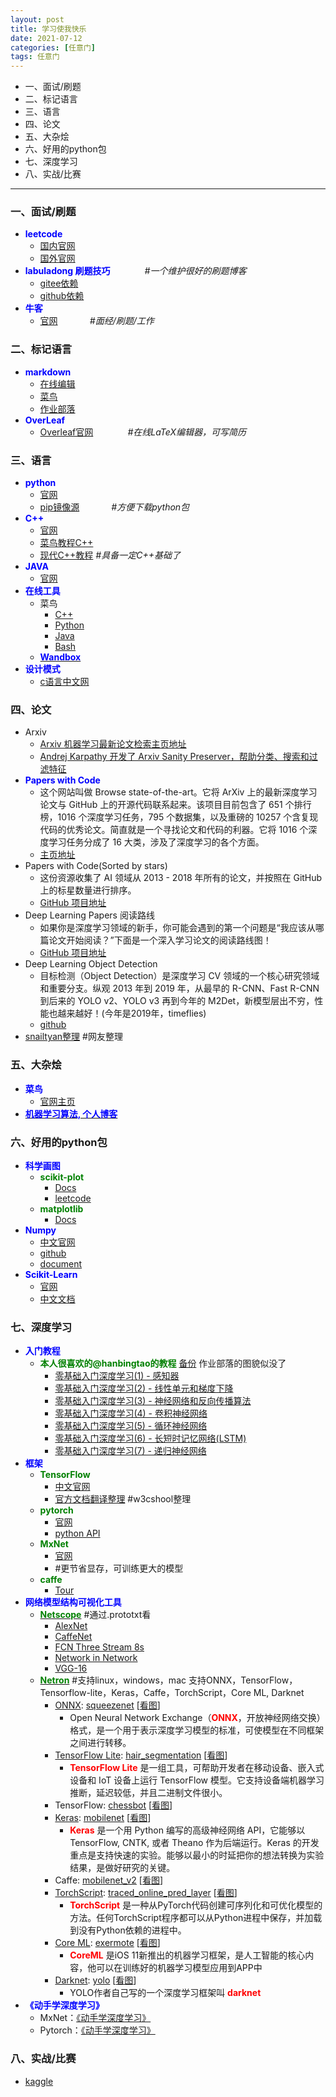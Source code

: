 ```yaml
---
layout: post
title: 学习使我快乐
date: 2021-07-12
categories: [任意门]
tags: 任意门
---
```



- 一、面试/刷题
- 二、标记语言
- 三、语言
- 四、论文
- 五、大杂烩
- 六、好用的python包
- 七、深度学习
- 八、实战/比赛


---

### 一、面试/刷题

- **<font color=Blue> leetcode </font>**
  - [国内官网](https://leetcode-cn.com/)
  - [国外官网](https://leetcode.com/)
- **<font color=Blue>labuladong 刷题技巧</font>**  &nbsp;&nbsp;&nbsp;&nbsp;&nbsp;&nbsp;&nbsp;&nbsp;&nbsp;&nbsp;&nbsp;&nbsp; _#一个维护很好的刷题博客_
  - [gitee依赖](https://labuladong.gitee.io/algo/)
  - [github依赖](https://labuladong.github.io/algo/)
- **<font color=Blue>牛客</font>**
  - [官网](https://www.nowcoder.com/) &nbsp;&nbsp;&nbsp;&nbsp;&nbsp;&nbsp;&nbsp;&nbsp;&nbsp;&nbsp;&nbsp;&nbsp;_#面经/刷题/工作_

### 二、标记语言
  - **<font color=Blue>markdown</font>**
    - [在线编辑](https://tool.lu/markdown)
    - [菜鸟](https://www.runoob.com/markdown/md-tutorial.html)
    - [作业部落](https://www.zybuluo.com/mdeditor)
  - **<font color=Blue>OverLeaf</font>**
    - [Overleaf官网](https://www.overleaf.com/)  &nbsp;&nbsp;&nbsp;&nbsp;&nbsp;&nbsp;&nbsp;&nbsp;&nbsp;&nbsp;&nbsp;&nbsp; _#在线LaTeX编辑器，可写简历_

### 三、语言
  - **<font color=Blue>python</font>**
    - [官网](https://www.python.org/)
    - [pip镜像源](https://www.runoob.com/w3cnote/pip-cn-mirror.html)  &nbsp;&nbsp;&nbsp;&nbsp;&nbsp;&nbsp;&nbsp;&nbsp;&nbsp;&nbsp;&nbsp;&nbsp;_#方便下载python包_
  - **<font color=Blue>C++</font>**
    - [官网](https://isocpp.org/)
    - [菜鸟教程C++](https://www.runoob.com/cplusplus/cpp-tutorial.html)
    - [现代C++教程](https://changkun.de/modern-cpp/zh-cn/00-preface/)  _#具备一定C++基础了_
  - **<font color=Blue>JAVA</font>**
    - [官网](https://developer.oracle.com/java/)
  - **<font color=Blue>在线工具</font>**
    - 菜鸟 
      - [C++](https://c.runoob.com/compile/12)
      - [Python](https://c.runoob.com/compile/9)
      - [Java](https://c.runoob.com/compile/10)
      - [Bash](https://c.runoob.com/compile/18)
    - [**<font color=Blue>Wandbox</font>**](https://wandbox.org/) 
  - **<font color=blue>设计模式</font>**
    - [c语言中文网](http://c.biancheng.net/view/1317.html)


### 四、论文
- Arxiv
  - [Arxiv 机器学习最新论文检索主页地址](https://arxiv.org/list/stat.ML/recent?ref=bestofml.com)
  - [Andrej Karpathy 开发了 Arxiv Sanity Preserver，帮助分类、搜索和过滤特征](http://www.arxiv-sanity.com/?ref=bestofml.com)
- **<font color=blue>Papers with Code</font>**
  - 这个网站叫做 Browse state-of-the-art。它将 ArXiv 上的最新深度学习论文与 GitHub 上的开源代码联系起来。该项目目前包含了 651 个排行榜，1016 个深度学习任务，795 个数据集，以及重磅的 10257 个含复现代码的优秀论文。简直就是一个寻找论文和代码的利器。它将 1016 个深度学习任务分成了 16 大类，涉及了深度学习的各个方面。
  - [主页地址](https://paperswithcode.com/sota)
- Papers with Code(Sorted by stars)
  - 这份资源收集了 AI 领域从 2013 - 2018 年所有的论文，并按照在 GitHub 上的标星数量进行排序。
  - [GitHub 项目地址](https://github.com/zziz/pwc)
- Deep Learning Papers 阅读路线
  - 如果你是深度学习领域的新手，你可能会遇到的第一个问题是“我应该从哪篇论文开始阅读？”下面是一个深入学习论文的阅读路线图！
  - [GitHub 项目地址](https://github.com/floodsung/Deep-Learning-Papers-Reading-Roadmap)
- Deep Learning Object Detection
  - 目标检测（Object Detection）是深度学习 CV 领域的一个核心研究领域和重要分支。纵观 2013 年到 2019 年，从最早的 R-CNN、Fast R-CNN 到后来的 YOLO v2、YOLO v3 再到今年的 M2Det，新模型层出不穷，性能也越来越好！(今年是2019年，timeflies)
  - [github](https://github.com/hoya012/deep_learning_object_detection)
- [snailtyan整理](https://github.com/SnailTyan/deep-learning-papers-translation) #网友整理

### 五、大杂烩
  - **<font color=Blue>菜鸟</font>** 
    - [官网主页](https://www.runoob.com/)
  - [**<font color=Blue>机器学习算法, 个人博客</font>**](https://feisky.xyz/machine-learning/)

### 六、好用的python包
  - **<font color=Blue>科学画图</font>** 
    - **<font color=green>scikit-plot</font>**
      - [Docs](https://scikit-plot.readthedocs.io/en/stable/index.html)
      - [leetcode](https://github.com/reiinakano/scikit-plot)
    - **<font color=green>matplotlib</font>**
      - [Docs](https://matplotlib.org/stable/contents.html)
  - **<font color=Blue>Numpy</font>** 
    - [中文官网](https://www.numpy.org.cn/)
    - [github](https://github.com/numpy/numpy)
    - [document](https://numpy.org/doc/)
  - **<font color=blue>Scikit-Learn</font>**
    - [官网](https://link.zhihu.com/?target=https%3A//scikit-learn.org/stable/index.html) 
    - [中文文档](https://link.zhihu.com/?target=http%3A//sklearn.apachecn.org/%23/)

### 七、深度学习
  - **<font color=Blue>入门教程</font>** 
    - **<font color=green>本人很喜欢的@hanbingtao的教程</font>** [备份](https://cdn.jsdelivr.net/gh/it-ebooks-0/it-ebooks-2017-07to11/%E9%9B%B6%E5%9F%BA%E7%A1%80%E5%85%A5%E9%97%A8%E6%B7%B1%E5%BA%A6%E5%AD%A6%E4%B9%A0%EF%BC%88hanbingtao%EF%BC%89.pdf) 作业部落的图貌似没了
      - [零基础入门深度学习(1) - 感知器](https://zybuluo.com/hanbingtao/note/433855)
      - [零基础入门深度学习(2) - 线性单元和梯度下降](https://www.zybuluo.com/hanbingtao/note/448086)
      - [零基础入门深度学习(3) - 神经网络和反向传播算法](https://www.zybuluo.com/hanbingtao/note/476663)
      - [零基础入门深度学习(4) - 卷积神经网络](https://www.zybuluo.com/hanbingtao/note/485480)
      - [零基础入门深度学习(5) - 循环神经网络](https://zybuluo.com/hanbingtao/note/541458)
      - [零基础入门深度学习(6) - 长短时记忆网络(LSTM)](https://zybuluo.com/hanbingtao/note/581764)
      - [零基础入门深度学习(7) - 递归神经网络](https://zybuluo.com/hanbingtao/note/626300)
  - **<font color=Blue>框架</font>** 
    - **<font color=green>TensorFlow</font>** 
      - [中文官网](https://tensorflow.google.cn/)
      - [官方文档翻译整理](https://www.w3cschool.cn/tensorflow_python/)  #w3cshool整理
    - **<font color=green>pytorch</font>** 
      - [官网](https://pytorch.org/)
      - [python API](https://pytorch.org/docs/stable/index.html) 
    - **<font color=green>MxNet</font>** 
      - [官网](https://mxnet.apache.org/versions/1.8.0/)  
      - #更节省显存，可训练更大的模型
    - **<font color=green>caffe</font>**
      - [Tour](https://caffe.berkeleyvision.org/tutorial/)
  - **<font color=Blue>网络模型结构可视化工具</font>**
    - [**<font color=green>Netscope</font>**](http://ethereon.github.io/netscope/quickstart.html)   #通过.prototxt看
      - [AlexNet](http://ethereon.github.io/netscope/#/preset/alexnet) 
      - [CaffeNet](http://ethereon.github.io/netscope/#/preset/caffenet)
      - [FCN Three Stream 8s](http://ethereon.github.io/netscope/#/preset/fcn-8s-pascal)
      - [Network in Network](http://ethereon.github.io/netscope/#/preset/nin)
      - [VGG-16](http://ethereon.github.io/netscope/#/preset/vgg-16)
    - [**<font color=green>Netron</font>**](https://netron.app/)  #支持linux，windows，mac 支持ONNX，TensorFlow，Tensorflow-lite，Keras，Caffe，TorchScript，Core ML, Darknet
      - [ONNX](https://github.com/onnx/tutorials): [squeezenet](https://media.githubusercontent.com/media/onnx/models/master/vision/classification/squeezenet/model/squeezenet1.0-3.onnx) [[看图](https://netron.app/?url=https://media.githubusercontent.com/media/onnx/models/master/vision/classification/squeezenet/model/squeezenet1.0-3.onnx)] 
        - Open Neural Network Exchange（**<font color=red>ONNX</font>**，开放神经网络交换）格式，是一个用于表示深度学习模型的标准，可使模型在不同框架之间进行转移。
      - [TensorFlow Lite](https://www.tensorflow.org/lite/guide): [hair_segmentation](https://raw.githubusercontent.com/google/mediapipe/master/mediapipe/models/hair_segmentation.tflite) [[看图](https://netron.app/?url=https://raw.githubusercontent.com/google/mediapipe/master/mediapipe/models/hair_segmentation.tflite)]
        -  **<font color=red>TensorFlow Lite</font>** 是一组工具，可帮助开发者在移动设备、嵌入式设备和 IoT 设备上运行 TensorFlow 模型。它支持设备端机器学习推断，延迟较低，并且二进制文件很小。
      - TensorFlow: [chessbot](https://raw.githubusercontent.com/srom/chessbot/master/model/chessbot.pb) [[看图](https://netron.app/?url=https://raw.githubusercontent.com/srom/chessbot/master/model/chessbot.pb)]
      - [Keras](https://keras.io/zh/): [mobilenet](https://raw.githubusercontent.com/aio-libs/aiohttp-demos/master/demos/imagetagger/tests/data/mobilenet.h5) [[看图](https://netron.app/?url=https://raw.githubusercontent.com/aio-libs/aiohttp-demos/master/demos/imagetagger/tests/data/mobilenet.h5)]
        - **<font color=red>Keras</font>** 是一个用 Python 编写的高级神经网络 API，它能够以 TensorFlow, CNTK, 或者 Theano 作为后端运行。Keras 的开发重点是支持快速的实验。能够以最小的时延把你的想法转换为实验结果，是做好研究的关键。
      - Caffe: [mobilenet_v2](https://raw.githubusercontent.com/shicai/MobileNet-Caffe/master/mobilenet_v2.caffemodel) [[看图](https://netron.app/?url=https://raw.githubusercontent.com/shicai/MobileNet-Caffe/master/mobilenet_v2.caffemodel)]
      - [TorchScript](https://pytorch.org/docs/stable/jit.html): [traced_online_pred_layer](https://raw.githubusercontent.com/ApolloAuto/apollo/master/modules/prediction/data/traced_online_pred_layer.pt) [[看图](https://netron.app/?url=https://raw.githubusercontent.com/ApolloAuto/apollo/master/modules/prediction/data/traced_online_pred_layer.pt)]
        - **<font color=red>TorchScript</font>** 是一种从PyTorch代码创建可序列化和可优化模型的方法。任何TorchScript程序都可以从Python进程中保存，并加载到没有Python依赖的进程中。 
      - [Core ML](https://developer.apple.com/documentation/coreml): [exermote](https://raw.githubusercontent.com/Lausbert/Exermote/master/ExermoteInference/ExermoteCoreML/ExermoteCoreML/Model/Exermote.mlmodel) [[看图](https://netron.app/?url=https://raw.githubusercontent.com/Lausbert/Exermote/master/ExermoteInference/ExermoteCoreML/ExermoteCoreML/Model/Exermote.mlmodel)]
        -  **<font color=red>CoreML</font>** 是iOS 11新推出的机器学习框架，是人工智能的核心内容，他可以在训练好的机器学习模型应用到APP中
      - [Darknet](https://pjreddie.com/darknet/): [yolo](https://raw.githubusercontent.com/AlexeyAB/darknet/master/cfg/yolo.cfg) [[看图](https://netron.app/?url=https://raw.githubusercontent.com/AlexeyAB/darknet/master/cfg/yolo.cfg)]
        - YOLO作者自己写的一个深度学习框架叫 **<font color=red>darknet</font>** 
  - **<font color=Blue>《动手学深度学习》</font>** 
    - MxNet：[《动手学深度学习》](https://zh-v2.d2l.ai/)
    - Pytorch：[《动手学深度学习》](https://tangshusen.me/Dive-into-DL-PyTorch/#/)

### 八、实战/比赛
- [kaggle](https://link.zhihu.com/?target=https%3A//www.kaggle.com/)
